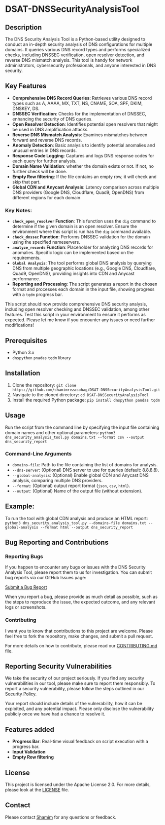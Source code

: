 # DSAT-DNSSecurityAnalysisTool

## Description
The DNS Security Analysis Tool is a Python-based utility designed to conduct an in-depth security analysis of DNS configurations for multiple domains. It queries various DNS record types and performs specialized checks, including DNSSEC verification, open resolver detection, and reverse DNS mismatch analysis. This tool is handy for network administrators, cybersecurity professionals, and anyone interested in DNS security.

## Key Features
- **Comprehensive DNS Record Queries**: Retrieves various DNS record types such as A, AAAA, MX, TXT, NS, CNAME, SOA, SPF, DKIM, DNSKEY, DS.
- **DNSSEC Verification**: Checks for the implementation of DNSSEC, enhancing the security of DNS queries.
- **Open Resolver Detection**: Identifies potential open resolvers that might be used in DNS amplification attacks.
- **Reverse DNS Mismatch Analysis**: Examines mismatches between forward and reverse DNS records.
- **Anomaly Detection**: Basic analysis to identify potential anomalies and unusual entries in DNS records.
- **Response Code Logging**: Captures and logs DNS response codes for each query for further analysis.
- **Domain Name Validation**: whether the domain exists or not. If not, no further check will be done.
- **Empty Row filtering**: If the file contains an empty row, it will check and skip that part.
- **Global CDN and Anycast Analysis**: Latency comparison across multiple DNS providers (Google DNS, Cloudflare, Quad9, OpenDNS) from different regions for each domain

### Key Notes:
- **`check_open_resolver` Function**: This function uses the `dig` command to determine if the given domain is an open resolver. Ensure the environment where this script is run has the `dig` command available.
- **`check_dnssec` Function**: Performs DNSSEC validation for the domain using the specified nameservers.
- **`analyze_records` Function**: Placeholder for analyzing DNS records for anomalies. Specific logic can be implemented based on the requirements.
- **`Global Analysis`**: The tool performs global DNS analysis by querying DNS from multiple geographic locations (e.g., Google DNS, Cloudflare, Quad9, OpenDNS), providing insights into CDN and Anycast performance.
- **Reporting and Processing**: The script generates a report in the chosen format and processes each domain in the input file, showing progress with a `tqdm` progress bar.

This script should now provide comprehensive DNS security analysis, including open resolver checking and DNSSEC validation, among other features. Test this script in your environment to ensure it performs as expected. Please let me know if you encounter any issues or need further modifications!


## Prerequisites
- Python 3.x
- `dnspython` `pnadas` `tqdm` library

## Installation
1. Clone the repository:
```git clone https://github.com/shamimrezasohag/DSAT-DNSSecurityAnalysisTool.git```
2. Navigate to the cloned directory:
```cd DSAT-DNSSecurityAnalysisTool```
3. Install the required Python package:
```pip install dnspython pandas tqdm```

## Usage
Run the script from the command line by specifying the input file containing domain names and other optional parameters:
```python3 dns_security_analysis_tool.py domains.txt --format csv --output dns_security_report```

### Command-Line Arguments
- `domains-file`: Path to the file containing the list of domains for analysis.
- `--dns-server`: (Optional) DNS server to use for queries (default: 8.8.8.8).
- `--global-analysis`: (Optional) Enable global CDN and Anycast DNS analysis, comparing multiple DNS providers.
- `--format`: (Optional) output report format (`json`, `csv`, `html`).
- `--output`: (Optional) Name of the output file (without extension).

## Example:
To run the tool with global CDN analysis and produce an HTML report:
```python3 dns_security_analysis_tool.py --domains-file domains.txt --global-analysis --format html --output dns_security_report```

## Bug Reporting and Contributions

### Reporting Bugs
If you happen to encounter any bugs or issues with the DNS Security Analysis Tool, please report them to us for investigation. You can submit bug reports via our GitHub Issues page:

[Submit a Bug Report](https://github.com/shamimrezasohag/DSAT-DNSSecurityAnalysisTool/blob/main/.github/ISSUE_TEMPLATE/bug_report.md)

When you report a bug, please provide as much detail as possible, such as the steps to reproduce the issue, the expected outcome, and any relevant logs or screenshots.

### Contributing
I want you to know that contributions to this project are welcome. Please feel free to fork the repository, make changes, and submit a pull request.

For more details on how to contribute, please read our [CONTRIBUTING.md](CONTRIBUTING.md) file.

## Reporting Security Vulnerabilities

We take the security of our project seriously. If you find any security vulnerabilities in our tool, please make sure to report them responsibly. To report a security vulnerability, please follow the steps outlined in our [Security Policy](https://github.com/shamimrezasohag/dns-security-analysis-tool/SECURITY.md).

Your report should include details of the vulnerability, how it can be exploited, and any potential impact. Please only disclose the vulnerability publicly once we have had a chance to resolve it.

## Features added
- **Progress Bar**: Real-time visual feedback on script execution with a progress bar.
- **Input Validation**
- **Empty Row filtering**

## License
This project is licensed under the Apache License 2.0. For more details, please look at the [LICENSE](LICENSE) file.

## Contact
Please contact [Shamim](mailto:sohag.shamim@gmail.com) for any questions or feedback.


